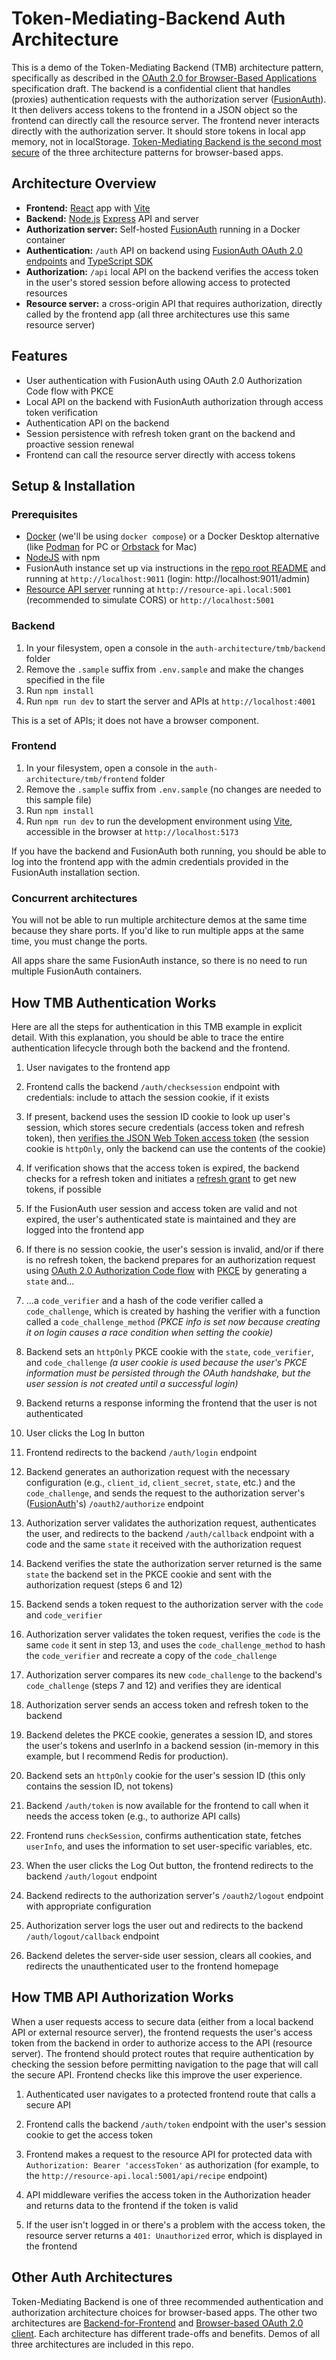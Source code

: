 # Token-Mediating-Backend Auth Architecture

This is a demo of the Token-Mediating Backend (TMB) architecture pattern, specifically as described in the [OAuth 2.0 for Browser-Based Applications](https://datatracker.ietf.org/doc/html/draft-ietf-oauth-browser-based-apps#name-token-mediating-backend "https://datatracker.ietf.org/doc/html/draft-ietf-oauth-browser-based-apps#name-token-mediating-backend") specification draft. The backend is a confidential client that handles (proxies) authentication requests with the authorization server ([FusionAuth](https://fusionauth.io/ "https://fusionauth.io/")). It then delivers access tokens to the frontend in a JSON object so the frontend can directly call the resource server. The frontend never interacts directly with the authorization server. It should store tokens in local app memory, not in localStorage. [Token-Mediating Backend is the second most secure](https://datatracker.ietf.org/doc/html/draft-ietf-oauth-browser-based-apps#section-6.2.4.2 "https://datatracker.ietf.org/doc/html/draft-ietf-oauth-browser-based-apps#section-6.2.4.2") of the three architecture patterns for browser-based apps.

## Architecture Overview

-   **Frontend:** [React](https://react.dev/ "https://react.dev") app with [Vite](https://vite.dev)
-   **Backend:** [Node.js](https://nodejs.org/ "https://nodejs.org/") [Express](https://expressjs.com/ "https://expressjs.com/") API and server
-   **Authorization server:** Self-hosted [FusionAuth](https://fusionauth.io/ "https://fusionauth.io/") running in a Docker container
-   **Authentication:** `/auth` API on backend using [FusionAuth OAuth 2.0 endpoints](https://fusionauth.io/docs/lifecycle/authenticate-users/oauth/endpoints "https://fusionauth.io/docs/lifecycle/authenticate-users/oauth/endpoints") and [TypeScript SDK](https://github.com/FusionAuth/fusionauth-typescript-client "https://github.com/FusionAuth/fusionauth-typescript-client")
-   **Authorization:** `/api` local API on the backend verifies the access token in the user's stored session before allowing access to protected resources
-   **Resource server:** a cross-origin API that requires authorization, directly called by the frontend app (all three architectures use this same resource server)

## Features

-   User authentication with FusionAuth using OAuth 2.0 Authorization Code flow with PKCE
-   Local API on the backend with FusionAuth authorization through access token verification
-   Authentication API on the backend
-   Session persistence with refresh token grant on the backend and proactive session renewal
-   Frontend can call the resource server directly with access tokens

## Setup & Installation

### Prerequisites

- [Docker](https://docker.com) (we'll be using `docker compose`) or a Docker Desktop alternative (like [Podman](https://podman.io/) for PC or [Orbstack](https://orbstack.dev/) for Mac)
- [NodeJS](https://nodejs.org) with npm
- FusionAuth instance set up via instructions in the [repo root README](https://github.com/kmaida/auth-architecture/blob/main/README.md#fusionauth) and running at `http://localhost:9011` (login: http://localhost:9011/admin)
- [Resource API server](https://github.com/kmaida/auth-architecture/tree/main/resource-api) running at `http://resource-api.local:5001` (recommended to simulate CORS) or `http://localhost:5001`

### Backend

1. In your filesystem, open a console in the `auth-architecture/tmb/backend` folder
2. Remove the `.sample` suffix from `.env.sample` and make the changes specified in the file
3. Run `npm install`
4. Run `npm run dev` to start the server and APIs at `http://localhost:4001`

This is a set of APIs; it does not have a browser component.

### Frontend

1. In your filesystem, open a console in the `auth-architecture/tmb/frontend` folder
2. Remove the `.sample` suffix from `.env.sample` (no changes are needed to this sample file)
3. Run `npm install`
4. Run `npm run dev` to run the development environment using [Vite](https://vite.dev), accessible in the browser at `http://localhost:5173`

If you have the backend and FusionAuth both running, you should be able to log into the frontend app with the admin credentials provided in the FusionAuth installation section.

### Concurrent architectures

You will not be able to run multiple architecture demos at the same time because they share ports. If you'd like to run multiple apps at the same time, you must change the ports.

All apps share the same FusionAuth instance, so there is no need to run multiple FusionAuth containers.

## How TMB Authentication Works

Here are all the steps for authentication in this TMB example in explicit detail. With this explanation, you should be able to trace the entire authentication lifecycle through both the backend and the frontend.

1.  User navigates to the frontend app

2.  Frontend calls the backend `/auth/checksession` endpoint with credentials: include to attach the session cookie, if it exists

3.  If present, backend uses the session ID cookie to look up user's session, which stores secure credentials (access token and refresh token), then [verifies the JSON Web Token access token](https://www.youtube.com/shorts/zRY-ElxVa_U "https://www.youtube.com/shorts/zRY-ElxVa_U") (the session cookie is `httpOnly`, only the backend can use the contents of the cookie)

4.  If verification shows that the access token is expired, the backend checks for a refresh token and initiates a [refresh grant](https://datatracker.ietf.org/doc/html/rfc6749#section-1.5 "https://datatracker.ietf.org/doc/html/rfc6749#section-1.5") to get new tokens, if possible

5.  If the FusionAuth user session and access token are valid and not expired, the user's authenticated state is maintained and they are logged into the frontend app

6.  If there is no session cookie, the user's session is invalid, and/or if there is no refresh token, the backend prepares for an authorization request using [OAuth 2.0 Authorization Code flow](https://datatracker.ietf.org/doc/html/rfc6749#section-4.1 "https://datatracker.ietf.org/doc/html/rfc6749#section-4.1") with [PKCE](https://datatracker.ietf.org/doc/html/rfc7636 "https://datatracker.ietf.org/doc/html/rfc7636") by generating a `state` and...

7.  ...a `code_verifier` and a hash of the code verifier called a `code_challenge`, which is created by hashing the verifier with a function called a `code_challenge_method` *(PKCE info is set now because creating it on login causes a race condition when setting the cookie)*

8.  Backend sets an `httpOnly` PKCE cookie with the `state`, `code_verifier`, and `code_challenge` *(a user cookie is used because the user's PKCE information must be persisted through the OAuth handshake, but the user session is not created until a successful login)*

9.  Backend returns a response informing the frontend that the user is not authenticated

10. User clicks the Log In button

11. Frontend redirects to the backend `/auth/login` endpoint

12. Backend generates an authorization request with the necessary configuration (e.g., `client_id`, `client_secret`, `state`, etc.) and the `code_challenge`, and sends the request to the authorization server's ([FusionAuth](https://fusionauth.io/ "https://fusionauth.io/")'s) `/oauth2/authorize` endpoint

13. Authorization server validates the authorization request, authenticates the user, and redirects to the backend `/auth/callback` endpoint with a code and the same `state` it received with the authorization request

14. Backend verifies the state the authorization server returned is the same `state` the backend set in the PKCE cookie and sent with the authorization request (steps 6 and 12)

15. Backend sends a token request to the authorization server with the `code` and `code_verifier`

16. Authorization server validates the token request, verifies the `code` is the same `code` it sent in step 13, and uses the `code_challenge_method` to hash the `code_verifier` and recreate a copy of the `code_challenge`

17. Authorization server compares its new `code_challenge` to the backend's `code_challenge` (steps 7 and 12) and verifies they are identical

18. Authorization server sends an access token and refresh token to the backend

19. Backend deletes the PKCE cookie, generates a session ID, and stores the user's tokens and userInfo in a backend session (in-memory in this example, but I recommend Redis for production).

20. Backend sets an `httpOnly` cookie for the user's session ID (this only contains the session ID, not tokens)

21. Backend `/auth/token` is now available for the frontend to call when it needs the access token (e.g., to authorize API calls)

22. Frontend runs `checkSession`, confirms authentication state, fetches `userInfo`, and uses the information to set user-specific variables, etc.

23. When the user clicks the Log Out button, the frontend redirects to the backend `/auth/logout` endpoint

24. Backend redirects to the authorization server's `/oauth2/logout` endpoint with appropriate configuration

25. Authorization server logs the user out and redirects to the backend `/auth/logout/callback` endpoint

26. Backend deletes the server-side user session, clears all cookies, and redirects the unauthenticated user to the frontend homepage

## How TMB API Authorization Works

When a user requests access to secure data (either from a local backend API or external resource server), the frontend requests the user's access token from the backend in order to authorize access to the API (resource server). The frontend should protect routes that require authentication by checking the session before permitting navigation to the page that will call the secure API. Frontend checks like this improve the user experience.

1.  Authenticated user navigates to a protected frontend route that calls a secure API

2.  Frontend calls the backend `/auth/token` endpoint with the user's session cookie to get the access token

3.  Frontend makes a request to the resource API for protected data with `Authorization: Bearer 'accessToken'` as authorization (for example, to the `http://resource-api.local:5001/api/recipe` endpoint)

4.  API middleware verifies the access token in the Authorization header and returns data to the frontend if the token is valid

5.  If the user isn't logged in or there's a problem with the access token, the resource server returns a `401: Unauthorized` error, which is displayed in the frontend

## Other Auth Architectures

Token-Mediating Backend is one of three recommended authentication and authorization architecture choices for browser-based apps. The other two architectures are [Backend-for-Frontend](https://datatracker.ietf.org/doc/html/draft-ietf-oauth-browser-based-apps#name-backend-for-frontend-bff "https://datatracker.ietf.org/doc/html/draft-ietf-oauth-browser-based-apps#name-backend-for-frontend-bff") and [Browser-based OAuth 2.0 client](https://datatracker.ietf.org/doc/html/draft-ietf-oauth-browser-based-apps#name-browser-based-oauth-20-clie "https://datatracker.ietf.org/doc/html/draft-ietf-oauth-browser-based-apps#name-browser-based-oauth-20-clie"). Each architecture has different trade-offs and benefits. Demos of all three architectures are included in this repo.